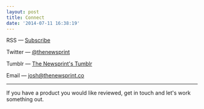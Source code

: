 ```yaml
---
layout: post
title: Connect
date: '2014-07-11 16:38:19'
---
```


RSS — [Subscribe](http://feedpress.me/thenewsprint)

Twitter — [@thenewsprint](http://twitter.com/thenewsprint)

Tumblr — [The Newsprint's Tumblr](http://thenewsprintco.tumblr.com)

Email — josh@thenewsprint.co

---

If you have a product you would like reviewed, get in touch and let's work something out.